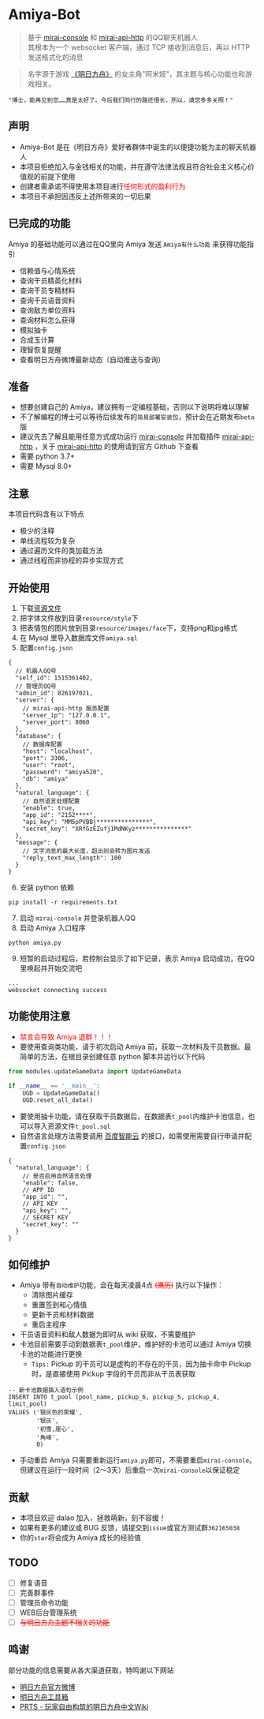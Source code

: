 # Amiya-Bot

> 基于 [mirai-console](https://github.com/mamoe/mirai-console) 和 [mirai-api-http](https://github.com/project-mirai/mirai-api-http) 的QQ聊天机器人<br>
> 其根本为一个 websocket 客户端，通过 TCP 接收到消息后，再以 HTTP 发送格式化的消息<br>

> 名字源于游戏 [《明日方舟》](https://ak.hypergryph.com/) 的女主角"阿米娅"，其主题与核心功能也和游戏相关。

    "博士，能再见到您……真是太好了。今后我们同行的路还很长，所以，请您多多关照！"

## 声明

- Amiya-Bot 是在《明日方舟》爱好者群体中诞生的以便捷功能为主的聊天机器人
- 本项目拒绝加入与金钱相关的功能，并在遵守法律法规且符合社会主义核心价值观的前提下使用
- 创建者需承诺不得使用本项目进行<font style="color: red">任何形式的盈利行为</font>
- 本项目不承担因违反上述所带来的一切后果

## 已完成的功能

Amiya 的基础功能可以通过在QQ里向 Amiya 发送 `Amiya有什么功能` 来获得功能指引

- 信赖值与心情系统
- 查询干员精英化材料
- 查询干员专精材料
- 查询干员语音资料
- 查询敌方单位资料
- 查询材料怎么获得
- 模拟抽卡
- 合成玉计算
- 理智恢复提醒
- 查看明日方舟微博最新动态（自动推送与查询）

## 准备

- 想要创建自己的 Amiya，建议拥有一定编程基础，否则以下说明将难以理解
- 不了解编程的博士可以等待后续发布的`简易部署安装包`，预计会在近期发布`beta`版
- 建议先去了解且能用任意方式成功运行 [mirai-console](https://github.com/mamoe/mirai-console)
  并加载插件 [mirai-api-http](https://github.com/project-mirai/mirai-api-http)
  ，关于 [mirai-api-http](https://github.com/project-mirai/mirai-api-http) 的使用请到官方 Github 下查看
- 需要 python 3.7+
- 需要 Mysql 8.0+

## 注意

本项目代码含有以下特点

- 极少的注释
- 单线流程较为复杂
- 通过遍历文件的类加载方法
- 通过线程而非协程的异步实现方式

## 开始使用

1. 下载[资源文件](https://github.com/vivien8261/Amiya-Bot/releases/download/v3.0/amiya-bot-resource.zip)
2. 把字体文件放到目录`resource/style`下
3. 把表情包的图片放到目录`resource/images/face`下，支持png和jpg格式
4. 在 Mysql 里导入数据库文件`amiya.sql`
5. 配置`config.json`

```json5
{
  // 机器人QQ号
  "self_id": 1515361402,
  // 管理员QQ号
  "admin_id": 826197021,
  "server": {
    // mirai-api-http 服务配置
    "server_ip": "127.0.0.1",
    "server_port": 8060
  },
  "database": {
    // 数据库配置
    "host": "localhost",
    "port": 3306,
    "user": "root",
    "password": "amiya520",
    "db": "amiya"
  },
  "natural_language": {
    // 自然语言处理配置
    "enable": true,
    "app_id": "2152****",
    "api_key": "MM5pPVBBj***************",
    "secret_key": "XRfGzEZufj1MdNKyz***************"
  },
  "message": {
    // 文字消息的最大长度，超出则会转为图片发送
    "reply_text_max_length": 100
  }
}
```

6. 安装 python 依赖

```commandline
pip install -r requirements.txt
```

7. 启动 `mirai-console` 并登录机器人QQ
8. 启动 Amiya 入口程序

```commandline
python amiya.py
```

9. 短暂的启动过程后，若控制台显示了如下记录，表示 Amiya 启动成功，在QQ里唤起并开始交流吧

```
...
websocket connecting success
```

## 功能使用注意

- <font style="color: red">禁言会导致 Amiya 退群！！！</font>
- 要使用查询类功能，请于初次启动 Amiya 前，获取一次材料及干员数据。最简单的方法，在根目录创建任意 python 脚本并运行以下代码

```python
from modules.updateGameData import UpdateGameData

if __name__ == '__main__':
    UGD = UpdateGameData()
    UGD.reset_all_data()
```

- 要使用抽卡功能，请在获取干员数据后，在数据表`t_pool`内维护卡池信息，也可以导入资源文件`t_pool.sql`
- 自然语言处理方法需要调用 [百度智能云](https://cloud.baidu.com/)
  的接口，如需使用需要自行申请并配置`config.json`

```json5
{
  "natural_language": {
    // 是否启用自然语言处理
    "enable": false,
    // APP ID
    "app_id": "",
    // API KEY
    "api_key": "",
    // SECRET KEY
    "secret_key": ""
  }
}
```

## 如何维护

- Amiya 带有`自动维护`功能，会在每天凌晨4点 <del style="color: red">(鹰历)</del> 执行以下操作：
    - 清除图片缓存
    - 重置签到和心情值
    - 更新干员和材料数据
    - 重启主程序
- 干员语音资料和敌人数据为即时从 wiki 获取，不需要维护
- 卡池目前需要手动到数据表`t_pool`维护，维护好的卡池可以通过 Amiya 切换卡池的功能进行更换
    - `Tips:` Pickup 的干员可以是虚构的不存在的干员，因为抽卡命中 Pickup 时，是直接使用 Pickup 字段的干员而非从干员表获取

```mysql
-- 新卡池数据插入语句示例
INSERT INTO t_pool (pool_name, pickup_6, pickup_5, pickup_4, limit_pool)
VALUES ('银灰色的荣耀',
        '银灰',
        '初雪,崖心',
        '角峰',
        0)
```

- 手动重启 Amiya 只需要重新运行`amiya.py`即可，不需要重启`mirai-console`。但建议在运行一段时间（2～3天）后重启一次`mirai-console`以保证稳定

## 贡献

- 本项目欢迎 dalao 加入，拯救萌新，刻不容缓！
- 如果有更多的建议或 BUG 反馈，请提交到`issue`或官方测试群`362165038`
- 你的`star`将会成为 Amiya 成长的经验值

## TODO

- [ ] 修复语音
- [ ] 完善群事件
- [ ] 管理员命令功能
- [ ] WEB后台管理系统
- [ ] <del style="color: red">与明日方舟主题不相关的功能</del>

## 鸣谢

部分功能的信息需要从各大渠道获取，特鸣谢以下网站

- [明日方舟官方微博](https://m.weibo.cn/u/6279793937)
- [明日方舟工具箱](https://www.bigfun.cn/tools/aktools/)
- [PRTS - 玩家自由构筑的明日方舟中文Wiki](http://prts.wiki/) 